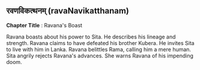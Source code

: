 ## रवणविकत्थनम् (ravaNavikatthanam)
**Chapter Title** : Ravana's Boast

Ravana boasts about his power to Sita. He describes his lineage and strength. Ravana claims to have defeated his brother Kubera. He invites Sita to live with him in Lanka. Ravana belittles Rama, calling him a mere human. Sita angrily rejects Ravana's advances. She warns Ravana of his impending doom.